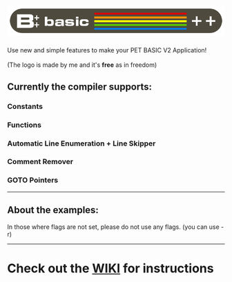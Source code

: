 # ![BasicLogo](/docs/BasicplusplusLogo2.png)

Use new and simple features to make your PET BASIC V2 Application!\
\
(The logo is made by me and it's **free** as in freedom)
## Currently the compiler supports:
### Constants
### Functions
### Automatic Line Enumeration + Line Skipper
### Comment Remover
### GOTO Pointers
_____
## About the examples:
In those where flags are not set, please do not use any flags. (you can use -r)
_____
# Check out the [WIKI](https://github.com/AGO061/BASICPP/wiki) for instructions
